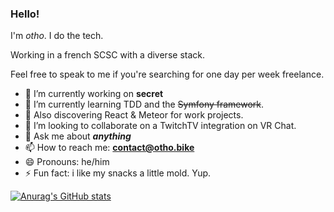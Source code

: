 ### Hello!

I'm *otho*. I do the tech.

Working in a french SCSC with a diverse stack.

Feel free to speak to me if you're searching for one day per week freelance.

- 🔭 I’m currently working on **secret**
- 🌱 I’m currently learning TDD and the ~~Symfony framework~~.
- 🌱 Also discovering React & Meteor for work projects.
- 👯 I’m looking to collaborate on a TwitchTV integration on VR Chat.
- 💬 Ask me about ***anything***
- 📫 How to reach me: **contact@otho.bike**
- 😄 Pronouns: he/him
- ⚡ Fun fact: i like my snacks a little mold. Yup.

[![Anurag's GitHub stats](https://github-readme-stats.vercel.app/api?username=othomation)](https://github.com/anuraghazra/github-readme-stats)


